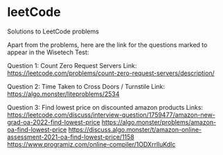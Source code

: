 # leetCode

Solutions to LeetCode problems

Apart from the problems, here are the link for the questions marked to appear in the Wisetech Test:

Question 1: Count Zero Request Servers
Link:
https://leetcode.com/problems/count-zero-request-servers/description/

Question 2: Time Taken to Cross Doors / Turnstile
Link:
https://algo.monster/liteproblems/2534

Question 3: Find lowest price on discounted amazon products
Links:
https://leetcode.com/discuss/interview-question/1759477/amazon-new-grad-oa-2022-find-lowest-price
https://algo.monster/problems/amazon-oa-find-lowest-price
https://discuss.algo.monster/t/amazon-online-assessment-2021-oa-find-lowest-price/1158
https://www.programiz.com/online-compiler/1ODXrrlluKdlc
